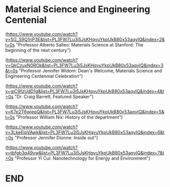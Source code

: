 # Material Science and Engineering Centenial
(https://www.youtube.com/watch?v=SG_S9Q1nP3E&list=PL3FW7Lu3i5JsKHqvuYkpUkB80x53aqyIQ&index=2&t=0s "Professor Alberto Salleo: Materials Science at Stanford: The beginning of the next century")
(https://www.youtube.com/watch?v=QkCzuxN0ROk&list=PL3FW7Lu3i5JsKHqvuYkpUkB80x53aqyIQ&index=3&t=0s "Professor Jennifer Widom: Dean's Welcome, Materials Science and Engineering Centennial Celebration")
(https://www.youtube.com/watch?v=gjC9fzUdD1g&list=PL3FW7Lu3i5JsKHqvuYkpUkB80x53aqyIQ&index=4&t=0s "Dr. Craig Barrett, Featured Speaker")
(https://www.youtube.com/watch?v=K7p2T6wjeqQ&list=PL3FW7Lu3i5JsKHqvuYkpUkB80x53aqyIQ&index=5&t=0s "Professor William Nix: History of the department")
(https://www.youtube.com/watch?v=3LkeEIpVAwk&list=PL3FW7Lu3i5JsKHqvuYkpUkB80x53aqyIQ&index=6&t=0s "Professor Jennifer Dionne: Inside out")
(https://www.youtube.com/watch?v=tbfgb3q49vw&list=PL3FW7Lu3i5JsKHqvuYkpUkB80x53aqyIQ&index=7&t=0s "Professor Yi Cui: Nanotechnology for Energy and Environment")
# END

